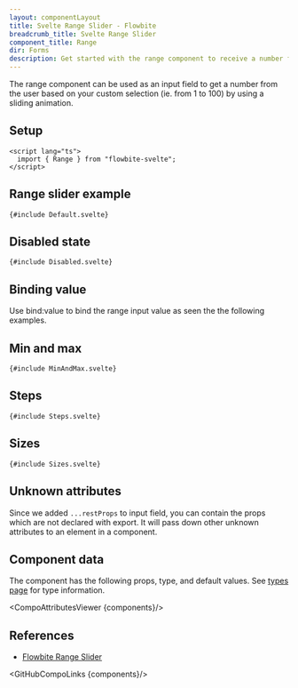 ```yaml
---
layout: componentLayout
title: Svelte Range Slider - Flowbite
breadcrumb_title: Svelte Range Slider
component_title: Range
dir: Forms
description: Get started with the range component to receive a number from the user anywhere from 1 to 100 by sliding form control horizontally based on multiple options
---
```


<script lang="ts">
  import { CompoAttributesViewer,  GitHubCompoLinks, toKebabCase } from '../../utils'
  const components = 'Range'
  let minmaxValue=5
</script>

The range component can be used as an input field to get a number from the user based on your custom selection (ie. from 1 to 100) by using a sliding animation.

## Setup

```svelte example hideOutput
<script lang="ts">
  import { Range } from "flowbite-svelte";
</script>
```

## Range slider example

```svelte example
{#include Default.svelte}
```

## Disabled state

```svelte example
{#include Disabled.svelte}
```

## Binding value

Use bind:value to bind the range input value as seen the the following examples.

## Min and max

```svelte example
{#include MinAndMax.svelte}
```

## Steps

```svelte example
{#include Steps.svelte}
```

## Sizes

```svelte example class="space-y-6"
{#include Sizes.svelte}
```

## Unknown attributes

Since we added `...restProps` to input field, you can contain the props which are not declared with export. It will pass down other unknown attributes to an element in a component.

## Component data

The component has the following props, type, and default values. See [types page](/docs/pages/typescript) for type information.

<CompoAttributesViewer {components}/>

## References

- [Flowbite Range Slider](https://flowbite.com/docs/forms/range/)

<GitHubCompoLinks {components}/>
